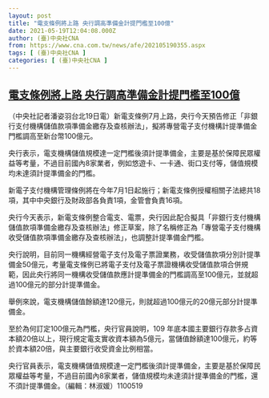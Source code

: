 ```yaml
---
layout: post
title: "電支條例將上路 央行調高準備金計提門檻至100億"
date: 2021-05-19T12:04:08.000Z
author: (臺)中央社CNA
from: https://www.cna.com.tw/news/afe/202105190355.aspx
tags: [ (臺)中央社CNA ]
categories: [ (臺)中央社CNA ]
---
```

<!--1621425848000-->
[電支條例將上路 央行調高準備金計提門檻至100億](https://www.cna.com.tw/news/afe/202105190355.aspx)
------

<div>
<div></div><div class="paragraph"><p>（中央社記者潘姿羽台北19日電）新電支條例7月上路，央行今天預告修正「非銀行支付機構儲值款項準備金繳存及查核辦法」，擬將專營電子支付機構計提準備金門檻調高至新台幣100億元。</p><p>央行表示，電支機構儲值規模達一定門檻後須計提準備金，主要是基於保障民眾權益等考量，不過目前國內8家業者，例如悠遊卡、一卡通、街口支付等，儲值規模均未達須計提準備金的門檻。</p><p>新電子支付機構管理條例將在今年7月1日起施行；新電支條例授權相關子法總共18項，其中中央銀行及財政部各負責1項，金管會負責16項。</p><p>央行今天表示，新電支條例整合電支、電票，央行因此配合擬具「非銀行支付機構儲值款項準備金繳存及查核辦法」修正草案，除了名稱修正為「專營電子支付機構收受儲值款項準備金繳存及查核辦法」，也調整計提準備金門檻。</p><p>央行說明，目前同一機構經營電子支付及電子票證業務，收受儲值款項分別計提準備金50億元，考量電支條例已將電子支付及電子票證機構收受儲值款項合併規範，因此央行將同一機構收受儲值款應計提準備金的門檻調高至100億元，並就超過100億元的部分計提準備金。</p><p>舉例來說，電支機構儲值餘額達120億元，則就超過100億元的20億元部分計提準備金。</p><p>至於為何訂定100億元為門檻，央行官員說明，109 年底本國主要銀行存款多占資本額20倍以上，現行規定電支實收資本額為5億元，當儲值餘額達100億元，約等於資本額20倍，與主要銀行收受資金比例相當。</p><p>央行官員表示，電支機構儲值規模達一定門檻後須計提準備金，主要是基於保障民眾權益等考量，不過目前國內8家業者，儲值規模均未達須計提準備金的門檻，還不須計提準備金。（編輯：林淑媛）1100519</p></div>
</div>
